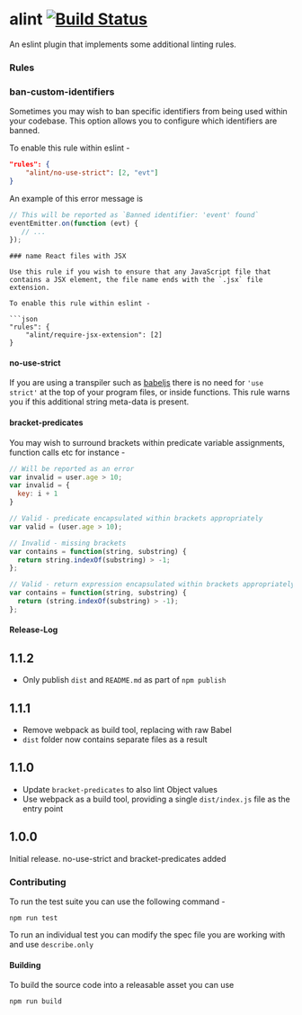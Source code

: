 # alint [![Build Status](https://travis-ci.org/AlanFoster/eslint-plugin-alint.svg?branch=master)](https://travis-ci.org/AlanFoster/eslint-plugin-alint)

An eslint plugin that implements some additional linting rules.

### Rules

### ban-custom-identifiers

Sometimes you may wish to ban specific identifiers from being used within your codebase.
This option allows you to configure which identifiers are banned.

To enable this rule within eslint -

```json
"rules": {
    "alint/no-use-strict": [2, "evt"]
}
```

An example of this error message is 

```javascript
// This will be reported as `Banned identifier: 'event' found`
eventEmitter.on(function (evt) {
   // ...
});
```

```
### name React files with JSX

Use this rule if you wish to ensure that any JavaScript file that contains a JSX element, the file name ends with the `.jsx` file extension.

To enable this rule within eslint -

```json
"rules": {
    "alint/require-jsx-extension": [2]
}
```

#### no-use-strict

If you are using a transpiler such as [babeljs](https://babeljs.io/) there is no need for `'use strict'` at the top of your program files, or inside functions.
This rule warns you if this additional string meta-data is present.

#### bracket-predicates

You may wish to surround brackets within predicate variable assignments, function calls etc for instance -

```javascript
// Will be reported as an error
var invalid = user.age > 10;
var invalid = {
  key: i + 1
}
```

```javascript
// Valid - predicate encapsulated within brackets appropriately
var valid = (user.age > 10);
```

```javascript
// Invalid - missing brackets
var contains = function(string, substring) {
  return string.indexOf(substring) > -1;
};

// Valid - return expression encapsulated within brackets appropriately
var contains = function(string, substring) {
  return (string.indexOf(substring) > -1);
};
```

#### Release-Log

## 1.1.2

- Only publish `dist` and `README.md` as part of `npm publish`

## 1.1.1
- Remove webpack as build tool, replacing with raw Babel
- `dist` folder now contains separate files as a result

## 1.1.0
- Update `bracket-predicates` to also lint Object values
- Use webpack as a build tool, providing a single `dist/index.js` file as the entry point

## 1.0.0
Initial release. no-use-strict and bracket-predicates added

### Contributing

To run the test suite you can use the following command -

```
npm run test
```

To run an individual test you can modify the spec file you are working with and use `describe.only`

#### Building

To build the source code into a releasable asset you can use

```javascript
npm run build
```
